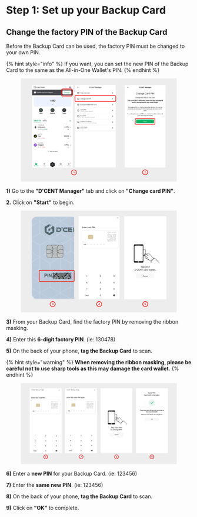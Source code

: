 # Step 1: Set up your Backup Card

## Change the factory PIN of the Backup Card

Before the Backup Card can be used, the factory PIN must be changed to your own PIN.

{% hint style="info" %}
If you want, you can set the new PIN of the Backup Card to the same as the All-in-One Wallet's PIN.&#x20;
{% endhint %}

<div align="left"><figure><img src="../../.gitbook/assets/1 (12).jpg" alt=""><figcaption></figcaption></figure></div>

**1)** Go to the **"D'CENT Manager"** tab and click on **"Change card PIN"**.&#x20;

**2.** Click on **"Start"** to begin.

<div align="left"><figure><img src="../../.gitbook/assets/2 (15).jpg" alt=""><figcaption></figcaption></figure></div>

**3)** From your Backup Card, find the factory PIN by removing the ribbon masking.

**4)** Enter this **6-digit factory PIN**. (ie: 130478)

**5)** On the back of your phone, **tag the Backup Card** to scan.

{% hint style="warning" %}
**When removing the ribbon masking, please be careful not to use sharp tools as this may damage the card wallet.**
{% endhint %}

<figure><img src="../../.gitbook/assets/그림1 (8).png" alt=""><figcaption></figcaption></figure>

**6)** Enter a **new PIN** for your Backup Card. (ie: 123456)

**7)** Enter the **same new PIN**. (ie: 123456)

**8)** On the back of your phone, **tag the Backup Card** to scan.

**9)** Click on **"OK"** to complete.

